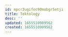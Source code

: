 ```yaml
---
id: mpcr2ugifoc90mobgr5etji
title: Tektology
desc: ''
updated: 1655510909562
created: 1655510909562
---
```


